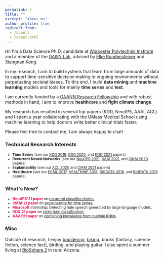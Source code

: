 ```yaml
---
permalink: /
title: ""
excerpt: "About me" 
author_profile: true
redirect_from: 
  - /about/
  - /about.html
---
```


<!--
Hi! I am a postdoc at [MIT](https://web.mit.edu/) [CSAIL](https://www.csail.mit.edu/)/[IMES](https://imes.mit.edu/) working with [Marzyeh Ghassemi](http://www.marzyehghassemi.com/) on machine learning for health.

I received my PhD from Worcester Polytechnic Institute where I worked with [Elke Rundensteiner](https://www.wpi.edu/people/faculty/rundenst) and [Xiangnan Kong](https://web.cs.wpi.edu/~xkong/) as a member of the [DAISY Lab](http://daisy.wpi.edu).
-->

Hi! I'm a Data Science Ph.D. candidate at [Worcester Polytechnic Institute](https://www.wpi.edu/) and a member of the [DAISY Lab](http://daisy.wpi.edu), advised by [Elke Rundensteiner](https://www.wpi.edu/people/faculty/rundenst) and [Xiangnan Kong](https://web.cs.wpi.edu/~xkong/).

In my research, I aim to build systems that learn from large amounts of data to support time-sensitive decision making in ongoing environments without perpetuating societal biases.
To this end, I build **data mining** and **machine learning** models and tools for mainly **time series** and **text**.
<!--
In my research, I study **data mining** and **machine learning** for **time series** and **text**.
-->

I am currently funded by a [GAANN Research Fellowship](https://www2.ed.gov/programs/gaann/index.html) and with robust methods in hand, I aim to improve **healthcare** and **fight climate change**.

My research has resulted in several top papers (KDD, NeurIPS, AAAI, ACL) and I spent a year collaborating with the UMass Medical School using machine learning to help doctors write better clinical trials faster.

Please feel free to contact me, I am always happy to chat!

### Technical Research Interests
<ul style="margin-bottom: 5px;">
<small>
  <li><b>Time Series</b> (see our <a href="https://thartvigsen.github.io/papers/kdd19.pdf">KDD 2019</a>, <a href="https://thartvigsen.github.io/papers/kdd20.pdf">KDD 2020</a>, and <a href="https://thartvigsen.github.io/papers/kdd21.pdf">KDD 2021</a> papers)</li>
  <li><b>Recurrent Neural Networks</b> (see our <a href="https://thartvigsen.github.io/papers/neurips21.pdf">NeurIPS 2021</a>, <a href="https://thartvigsen.github.io/papers/aaai21.pdf">AAAI 2021</a>, and <a href="https://thartvigsen.github.io/papers/cikm20.pdf">CIKM 2020</a> papers)</li>
  <li><b>Explainability</b> (see our <a href="https://thartvigsen.github.io/papers/acl20.pdf">ACL 2020</a> and <a href="https://thartvigsen.github.io/papers/cikm21.pdf">CIKM 2021</a> papers)</li>
  <li><b>Healthcare</b> (see our <a href="http://ecmlpkdd2017.ijs.si/papers/paperID487.pdf">ECML 2017</a>, <a href="https://www.scitepress.org/Papers/2018/65996/65996.pdf">HEALTHINF 2018</a>, <a href="https://ieeexplore.ieee.org/abstract/document/9006400">BIGDATA 2019</a>, and <a href="https://ieeexplore.ieee.org/abstract/document/9006403">BIGDATA 2019</a> papers)</li>
</small>
</ul>

<!--
<li> Joining <span style="color: #E30B5C"><b>MIT</b></span> as a postdoc spring 2022.</li>
-->

### What's New?
<ul style="margin-bottom: 5px;">
<small>
<li> <span style="color: #E30B5C"><b>NeurIPS'21 paper</b></span> on <a href="papers/neurips21.pdf">recurrent classifier chains.</a></li>
<li> <span style="color: #E30B5C"><b>CIKM'21 paper</b></span> on <a href="papers/cikm21.pdf">explainability for time series.</a></li>
<li> <span style="color: #E30B5C"><b>Microsoft</b></span> internship: Detecting hate speech generated by large language models.</li>
<li> <span style="color: #E30B5C"><b>KDD'21 paper</b></span> on <a href="papers/kdd21.pdf">spike train classification</a>.</li>
<li> <span style="color: #E30B5C"><b>AAAI'21 paper</b></span> on <a href="papers/aaai21.pdf">combining knowledge from multiple RNNs</a>.</li>
</small>
</ul>

### Misc

Outside of research, I enjoy [bouldering](/images/climbing2.jpg), [biking](/images/bike.jpg), books (fantasy, science fiction, science fact), birding, and playing guitar.
I also spent a summer living at [BioSphere 2](https://en.wikipedia.org/wiki/Biosphere_2) in rural Arizona.
